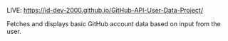LIVE: https://id-dev-2000.github.io/GitHub-API-User-Data-Project/

Fetches and displays basic GitHub account data based on input from the user. 
